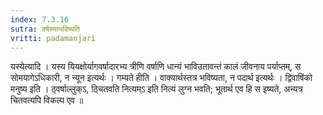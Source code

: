 ```yaml
---
index: 7.3.16
sutra: वर्षस्याभविष्यति
vritti: padamanjari
---
```


 यस्येत्यादि । यस्य यियक्षोर्यागवर्षादारभ्य त्रीणि वर्षाणि धान्यं भाविउतावन्तं कालं जीवनाय पर्याप्तम्, स सोमयागेऽधिकारी, न न्यून इत्यर्थः । गम्यते हीति । वाक्यार्थस्तत्र भविष्यता, न पदार्थ इत्यर्थः । द्विवाषिंको मनुष्य इति । ठ्वर्षाल्लुक्ऽ, ठ्चितवति नित्यम्ऽ इति नित्यं लुग्न भवति; भूतार्थ एव हि स इष्यते, अन्यत्र चितवत्यपि विकल्प एव ॥